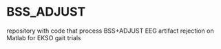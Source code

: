# BSS_ADJUST

repository with code that process BSS+ADJUST EEG artifact rejection on Matlab for EKSO gait trials 
